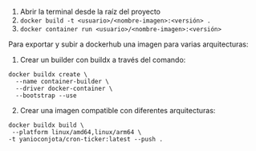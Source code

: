 1. Abrir la terminal desde la raíz del proyecto
2. ```docker build -t <usuario>/<nombre-imagen>:<versión> .```
3. ```docker container run <usuario>/<nombre-imagen>:<versión>```

Para exportar y subir a dockerhub una imagen para varias arquitecturas:
1. Crear un builder con buildx a través del comando:
```
docker buildx create \
  --name container-builder \
  --driver docker-container \
  --bootstrap --use
```
2. Crear una imagen compatible con diferentes arquitecturas:
```
docker buildx build \
 --platform linux/amd64,linux/arm64 \
-t yanioconjota/cron-ticker:latest --push .
```